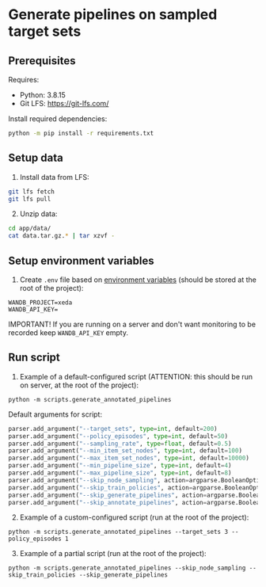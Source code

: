 # Generate pipelines on sampled target sets

## Prerequisites

Requires:
- Python: 3.8.15
- Git LFS: https://git-lfs.com/

Install required dependencies:

```bash
python -m pip install -r requirements.txt
```

## Setup data 

1. Install data from LFS:

```bash
git lfs fetch
git lfs pull
```

2. Unzip data:

```bash
cd app/data/
cat data.tar.gz.* | tar xzvf -
```

## Setup environment variables

1. Create `.env` file based on [environment variables](./.env.example) (should be stored at the root of the project):

```
WANDB_PROJECT=xeda
WANDB_API_KEY=
```

IMPORTANT! If you are running on a server and don't want monitoring to be recorded keep `WANDB_API_KEY` empty.

## Run script

1. Example of a default-configured script (ATTENTION: this should be run on server, at the root of the project):

```shell
python -m scripts.generate_annotated_pipelines
```

Default arguments for script:

```python
parser.add_argument("--target_sets", type=int, default=200)
parser.add_argument("--policy_episodes", type=int, default=50)
parser.add_argument("--sampling_rate", type=float, default=0.5)
parser.add_argument("--min_item_set_nodes", type=int, default=100)
parser.add_argument("--max_item_set_nodes", type=int, default=10000)
parser.add_argument("--min_pipeline_size", type=int, default=4)
parser.add_argument("--max_pipeline_size", type=int, default=8)
parser.add_argument("--skip_node_sampling", action=argparse.BooleanOptionalAction, default=False)
parser.add_argument("--skip_train_policies", action=argparse.BooleanOptionalAction, default=False)
parser.add_argument("--skip_generate_pipelines", action=argparse.BooleanOptionalAction, default=False)
parser.add_argument("--skip_annotate_pipelines", action=argparse.BooleanOptionalAction, default=False)
```

2. Example of a custom-configured script (run at the root of the project):

```shell
python -m scripts.generate_annotated_pipelines --target_sets 3 --policy_episodes 1
```

3. Example of a partial script (run at the root of the project):

```shell
python -m scripts.generate_annotated_pipelines --skip_node_sampling --skip_train_policies --skip_generate_pipelines
```
